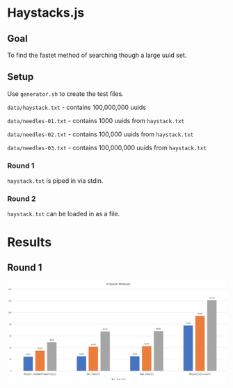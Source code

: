 # Haystacks.js

## Goal

To find the fastet method of searching though a large uuid set.

## Setup

Use `generator.sh` to create the test files.


`data/haystack.txt` - contains 100,000,000 uuids

`data/needles-01.txt` - contains 1000 uuids from `haystack.txt`

`data/needles-02.txt` - contains 100,000 uuids from `haystack.txt`

`data/needles-03.txt` - contains 100,000,000 uuids from `haystack.txt`

### Round 1

`haystack.txt` is piped in via stdin.

### Round 2

`haystack.txt` can be loaded in as a file.

# Results

## Round 1

![](/results/round1.png)